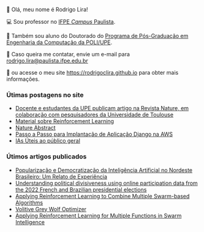 👋 Olá, meu nome é Rodrigo Lira! 

:computer: Sou professor no [IFPE *Campus* Paulista](https://portal.ifpe.edu.br/campus/paulista). <!-- No momento estou lecionando no curso de Tecnologia em Análise e Desenvolvimento de Sistemas (ADS), e no curso Técnico em Manutenção e Suporte em Informática (MSI). -->

:notebook: Também sou aluno do Doutorado do [Programa de Pós-Graduação em Engenharia da Computação da POLI/UPE](http://ppgec.ecomp.poli.br/). 

<!--:hammer: Atualmente estou desenvolvendo projetos na área de inteligência computacional, IoT, e Informática na Educação. -->

:email: Caso queira me contatar, envie um e-mail para rodrigo.lira@paulista.ifpe.edu.br
 
:page_facing_up: ou acesse o meu site https://rodrigoclira.github.io para obter mais informações.

### Útimas postagens no site
<!-- BLOG-POST-LIST:START -->
- [Docente e estudantes da UPE publicam artigo na Revista Nature, em colaboração com pesquisadores da Universidade de Toulouse](https://rodrigoclira.github.io/post/2023/nature-article/)
- [Material sobre Reinforcement Learning](https://rodrigoclira.github.io/post/2023/rl-material/)
- [Nature Abstract](https://rodrigoclira.github.io/post/2023/nature-abstract/)
- [Passo a Passo para Implantação de Aplicação Django na AWS](https://rodrigoclira.github.io/post/2023/implantacao-django/)
- [IAs Úteis ao público geral](https://rodrigoclira.github.io/post/2023/ia-uteis/)
<!-- BLOG-POST-LIST:END -->

### Útimos artigos publicados
<!-- PUBLICATION-LIST:START -->
- [Popularização e Democratização da Inteligência Artificial no Nordeste Brasileiro: Um Relato de Experiência](https://rodrigoclira.github.io/publication/journal/praxis2023-b/)
- [Understanding political divisiveness using online participation data from the 2022 French and Brazilian presidential elections](https://rodrigoclira.github.io/publication/journal/nature-human-behaviour-2023/)
- [Applying Reinforcement Learning to Combine Multiple Swarm-based Algorithms](https://rodrigoclira.github.io/publication/conference/2023/lacci2023/)
- [Volitive Grey Wolf Optimizer](https://rodrigoclira.github.io/publication/conference/2023/cbic2023/)
- [Applying Reinforcement Learning for Multiple Functions in Swarm Intelligence](https://rodrigoclira.github.io/publication/conference/2023/bracis2023/)
<!-- PUBLICATION-LIST:END -->

<!-- ### :octocat: Estatísticas -->
<table cellpadding="0">
  <tr style="padding: 0">
    <!-- GitHub Stats Card -->  
    <!-- <td valign="top"><img height="200" src="https://github-readme-stats.vercel.app/api?username=rodrigoclira&show_icons=true&hide_title=true&locale=pt-br"/></td> -->
    <!-- Github Top Languages -->
      <!-- <td valign="top"><img height="200" src="https://github-readme-stats.vercel.app/api/top-langs?username=rodrigoclira&show_icons=true&include_all_commits=true&count_private=true&hide_border=true&layout=compact"/></td> -->
      <tr style="padding: 0">
    <!-- GitHub Stats Card -->  
    <!-- <td valign="top"><img height="200" src="https://github-readme-streak-stats.herokuapp.com/?user=rodrigoclira&hide_border=true&stroke=0000&ring=e05397&fire=e05397&currStreakLabel=e05397"/></td> -->
    <!-- Github Top Languages -->
      <!-- <td valign="top"><img height="200" src="https://activity-graph.herokuapp.com/graph?username=rodrigoclira&custom_title=My%20Activity%20Graph!&hide_border=true&theme=minimal"/></td> -->
  </tr>
  </tr>
</table>

<!--
**rodrigoclira/rodrigoclira** is a ✨ _special_ ✨ repository because its `README.md` (this file) appears on your GitHub profile.
![top languages](https://github-readme-stats.vercel.app/api/top-langs/?username=rodrigoclira&layout=compact&locale=pt-br)

Here are some ideas to get you started:

- 🔭 I’m currently working on ...
- 🌱 I’m currently learning ...
- 👯 I’m looking to collaborate on ...
- 🤔 I’m looking for help with ...
- 💬 Ask me about ...
- 📫 How to reach me: ...
- 😄 Pronouns: ...
- ⚡ Fun fact: ...

https://gist.github.com/rxaviers/7360908
-->
